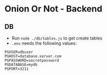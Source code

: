 # Onion Or Not - Backend

## DB
- Run `node ./db/tables.js` to get create tables
- `.env` needs the following values:  
```
PGUSER=dbuser
PGHOST=database.server.com
PGPASSWORD=secretpassword
PGDATABASE=mydb
PGPORT=3211
```